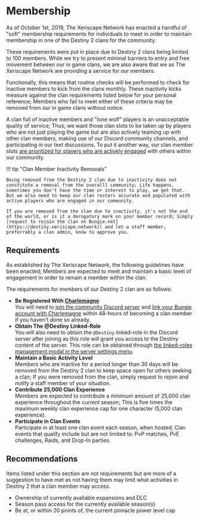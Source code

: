 # Membership
As of October 1st, 2019, The Xeriscape Network has enacted a handful of "soft" membership requirements for individuals to meet in order to maintain membership in one of the Destiny 2 clans for the community.

These requirements were put in place due to Destiny 2 clans being limited to 100 members. While we try to present minimal barriers to entry and free movement between our in game clans, we are also aware that we as The Xeriscape Network are providing a service for our members. 

Functionally, this means that routine checks will be performed to check for inactive members to kick from the clans monthly. These inactivity kicks measure against the clan requirements listed below for your personal reference; Members who fail to meet either of these criteria may be removed from our in game clans without notice. 

A clan full of inactive members and "lone wolf" players is an unacceptable quality of service; Thus, we want those clan slots to be taken up by players who are not just playing the game but are also actively teaming up with other clan members, making use of our Discord community channels, and participating in our text discussions. To put it another way, our clan member slots <u>are prioritized for players who are actively engaged</u> with others within our community. 

!!! tip "Clan Member Inactivity Removals"

	Being removed from the Destiny 2 clan due to inactivity does not constitute a removal from the overalll community; Life happens, sometimes you don't have the time or interest to play, we get that. But we also need to keep our clan rosters accurate and populated with active players who are engaged in our community.
	
	If you are removed from the clan due to inactivity, it's not the end of the world, or is it a derogatory mark on your member record; Simply [request to rejoin the clan on Bungie.net](https://destiny.xeriscape.network/) and let a staff member, preferrably a clan admin, know to approve you.

## Requirements
As established by The Xeriscape Network, the following guidelines have been enacted; Members are expected to meet and maintain a basic level of engagement in order to remain a member within the clan.

The requirements for members of our Destiny 2 clan are as follows:

* **Be Registered With [Charlemagne](https://warmind.io/)** <br />
You will need to [join the community Discord server](https://discord.xeriscape.network) and [link your Bungie account with Charlemagne](https://warmind.io/auth/discord) within 48-hours of becoming a clan member if you haven't done so already.
* **Obtain The @Destiny Linked-Role** <br />
You will also need to obtain the `@Destiny` linked-role in the Discord server after joining as this role will grant you access to the Destiny content of the server. This role can be obtained through [the linked-roles management modal in the server settings menu](https://support.discord.com/hc/en-us/articles/8063233404823#h_01GK286J648XF4HPGKZYW9AMQF:~:text=in%20user%20profile-,LINKED%20ROLES%20IN%20SERVERS,may%20require%20certain%20Connection%20details%20in%20order%20to%20get%20that%20role,-%2D%20for%20example%2C%20a).
* **Maintain a Basic Activity Level** <br />
Members who are inactive for a period longer than 30 days will be removed from the Destiny 2 clan to keep space open for others seeking a clan; If you were removed from the clan, simply request to rejoin and notify a staff member of your situation.
* **Contribute 25,000 Clan Experience** <br />
Members are expected to contribute a minimum amount of 25,000 clan experience throughout the current season; This is five times the maximum weekly clan experience cap for one character (5,000 clan experience).
* **Participate in Clan Events** <br />
Participate in at least one clan event each season, when hosted; Clan events that qualify include but are not limited to: PvP matches, PvE challenges, Raids, and Drop-In parties.

## Recommendations

Items listed under this section are not requirements but are more of a suggestion to have met as not having them may limit what activities in Destiny 2 that a clan member may access.

* Ownership of currently available expansions and DLC
* Season pass access for the currently available season(s)
* Be at, or within 20 points of, the current pinnacle power level cap